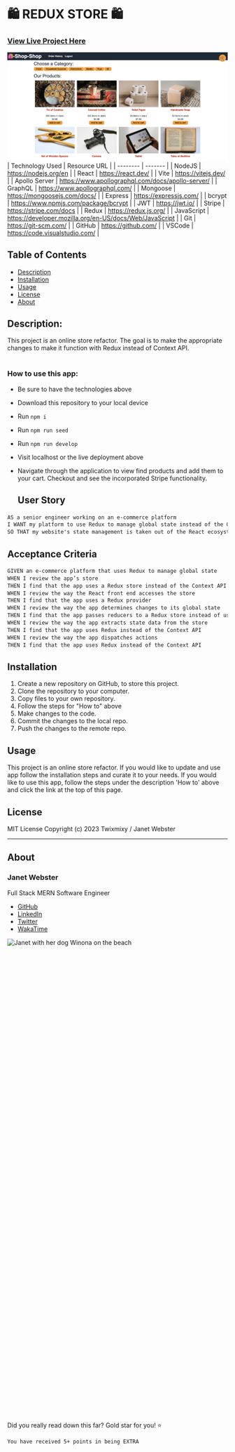 # 🛍️ REDUX STORE 🛍️

### [View Live Project Here](https://redux-store-n2v7.onrender.com/ "REDUX STORE")<br />
![image of REDUX STORE](client/public/images/projectimage.png "image of REDUX STORE")
| Technology Used    | Resource URL |
| --------  | ------- |
| NodeJS | https://nodejs.org/en |
| React | https://react.dev/ |
| Vite | https://vitejs.dev/ |
| Apollo Server | https://www.apollographql.com/docs/apollo-server/ |
| GraphQL | https://www.apollographql.com/ |
| Mongoose | https://mongoosejs.com/docs/ |
| Express | https://expressjs.com/ |
| bcrypt | https://www.npmjs.com/package/bcrypt |
| JWT | https://jwt.io/ |
| Stripe | https://stripe.com/docs |
| Redux | https://redux.js.org/ |
| JavaScript | https://developer.mozilla.org/en-US/docs/Web/JavaScript |
| Git       | https://git-scm.com/ |
| GitHub     | https://github.com/ |
| VSCode    | https://code.visualstudio.com/ |

## Table of Contents

* [Description](#description)
* [Installation](#installation)
* [Usage](#usage)
* [License](#license)
* [About](#about)

## Description:
This project is an online store refactor. The goal is to make the appropriate changes to make it function with Redux instead of Context API.<br />
<br />

### How to use this app:

* Be sure to have the technologies above
* Download this repository to your local device
* Run `npm i`
* Run `npm run seed`
* Run `npm run develop`
* Visit localhost or the live deployment above
* Navigate through the application to view find products and add them to your cart. Checkout and see the incorporated Stripe functionality.

  ## User Story

```md
AS a senior engineer working on an e-commerce platform
I WANT my platform to use Redux to manage global state instead of the Context API
SO THAT my website's state management is taken out of the React ecosystem
```

## Acceptance Criteria

```md
GIVEN an e-commerce platform that uses Redux to manage global state
WHEN I review the app’s store
THEN I find that the app uses a Redux store instead of the Context API
WHEN I review the way the React front end accesses the store
THEN I find that the app uses a Redux provider
WHEN I review the way the app determines changes to its global state
THEN I find that the app passes reducers to a Redux store instead of using the Context API
WHEN I review the way the app extracts state data from the store
THEN I find that the app uses Redux instead of the Context API
WHEN I review the way the app dispatches actions
THEN I find that the app uses Redux instead of the Context API
```

## Installation

1. Create a new repository on GitHub, to store this project.
2. Clone the repository to your computer.
3. Copy files to your own repository.
4. Follow the steps for "How to" above
5. Make changes to the code.
6. Commit the changes to the local repo.
7. Push the changes to the remote repo.

## Usage

This project is an online store refactor. If you would like to update and use app follow the installation steps and curate it to your needs. If you would like to use this app, follow the steps under the description 'How to' above and click the link at the top of this page.

## License

MIT License
Copyright (c) 2023 Twixmixy / Janet Webster

<hr />

## About
### Janet Webster
Full Stack MERN Software Engineer

- [GitHub](https://github.com/TwixmixyJanet/)
- [LinkedIn](https://www.linkedin.com/in/twixmixy/)
- [Twitter](https://twitter.com/Twixmixy)
- [WakaTime](https://wakatime.com/@Twixmixy)

![Janet with her dog Winona on the beach](https://avatars.githubusercontent.com/u/117195025?v=4)

<br /><br /><br /><br /><br /><br /><br /><br /><br /><br /><br /><br /><br /><br /><br /><br /><br /><br /><br /><br /><br /><br /><br /><br /><br /><br /><br /><br /><br /><br /><br /><br /><br /><br /><br /><br /><br /><br /><br /><br /><br /><br /><br /><br /><br /><br /><br /><br /><br /><br /><br /><br /><br /><br /><br /><br /><br /><br /><br /><br /><br /><br />

Did you really read down this far? Gold star for you! ⭐
```
You have received 5+ points in being EXTRA
```